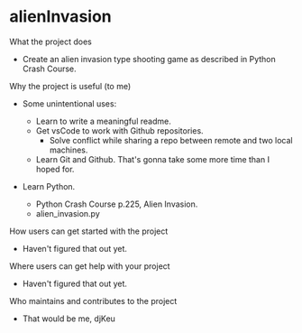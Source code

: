 # alienInvasion


What the project does
- Create an alien invasion type shooting game as described in Python Crash Course.


Why the project is useful (to me)
- Some unintentional uses:
    - Learn to write a meaningful readme.
    - Get vsCode to work with Github repositories.
        - Solve conflict while sharing a repo between remote and two local machines.
    - Learn Git and Github. That's gonna take some more time than I hoped for.
    
- Learn Python.
    - Python Crash Course p.225, Alien Invasion.
    - alien_invasion.py


How users can get started with the project
- Haven't figured that out yet.


Where users can get help with your project
- Haven't figured that out yet.


Who maintains and contributes to the project
- That would be me, djKeu
